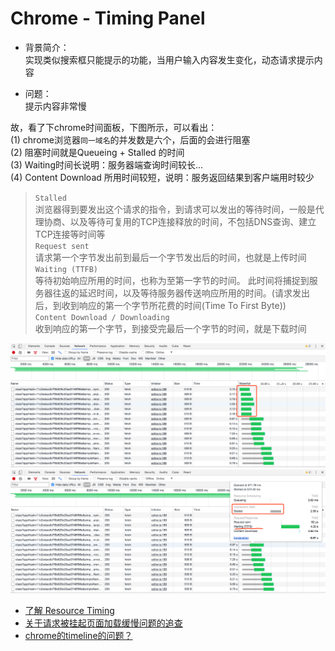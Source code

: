 # Chrome - Timing Panel  
 
- 背景简介：  
 实现类似搜索框只能提示的功能，当用户输入内容发生变化，动态请求提示内容  
 
- 问题：  
 提示内容非常慢  

故，看了下chrome时间面板，下图所示，可以看出：  
(1) chrome浏览器`同一域名`的并发数是六个，后面的会进行阻塞  
(2) 阻塞时间就是Queueing + Stalled 的时间   
(3) Waiting时间长说明：服务器端查询时间较长...  
(4) Content Download 所用时间较短，说明：服务返回结果到客户端用时较少  

>  `Stalled`  
浏览器得到要发出这个请求的指令，到请求可以发出的等待时间，一般是代理协商、以及等待可复用的TCP连接释放的时间，不包括DNS查询、建立TCP连接等时间等  
`Request sent`  
请求第一个字节发出前到最后一个字节发出后的时间，也就是上传时间  
`Waiting (TTFB)`  
等待初始响应所用的时间，也称为至第一字节的时间。 此时间将捕捉到服务器往返的延迟时间，以及等待服务器传送响应所用的时间。(请求发出后，到收到响应的第一个字节所花费的时间(Time To First Byte))  
 `Content Download / Downloading `   
 收到响应的第一个字节，到接受完最后一个字节的时间，就是下载时间   

 ![](/images/1521464958sz.png)  
 ![](/images/1521464995zh.png)  
 
- [了解 Resource Timing](https://developers.google.cn/web/tools/chrome-devtools/network-performance/understanding-resource-timing?hl=zh-cn)  
- [关于请求被挂起页面加载缓慢问题的追查](http://fex.baidu.com/blog/2015/01/chrome-stalled-problem-resolving-process/)  
- [chrome的timeline的问题？](https://segmentfault.com/q/1010000002399481)





